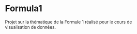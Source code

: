 # Formula1
Projet sur la thématique de la Formule 1 réalisé pour le cours de visualisation de données.
